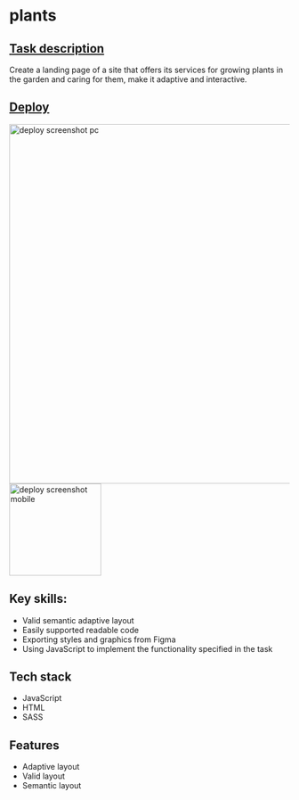 # plants

## [Task description](https://github.com/rolling-scopes-school/tasks/blob/master/tasks/plants/plants.md) 
Create a landing page of a site that offers its services for growing plants in the garden and caring for them, make it adaptive and interactive.

## [Deploy](https://maxxx1mhr.github.io/plants/plants/)

<img  src="https://github.com/Maxxx1mHR/plants/assets/44443884/27a85bf5-02db-4713-a421-c4932358e376" alt="deploy screenshot pc" width="645">
<img  src="https://github.com/Maxxx1mHR/plants/assets/44443884/9f2f7bd9-a6de-4b6c-b178-b802a0a2f8ce" alt="deploy screenshot mobile" width="165">  

## Key skills:
* Valid semantic adaptive layout
* Easily supported readable code
* Exporting styles and graphics from Figma
* Using JavaScript to implement the functionality specified in the task

## Tech stack
* JavaScript
* HTML
* SASS

## Features
* Adaptive layout
* Valid layout
* Semantic layout
